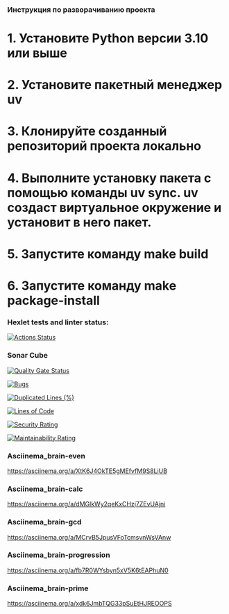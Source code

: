 ### Инструкция по разворачиванию проекта
# 1. Установите Python версии 3.10 или выше
# 2. Установите пакетный менеджер uv
# 3. Клонируйте созданный репозиторий проекта локально
# 4. Выполните установку пакета с помощью команды uv sync. uv создаст  виртуальное окружение и установит в него пакет.
# 5. Запустите команду make build
# 6. Запустите команду make package-install

### Hexlet tests and linter status:
[![Actions Status](https://github.com/CheshireMug/python-project-49/actions/workflows/hexlet-check.yml/badge.svg)](https://github.com/CheshireMug/python-project-49/actions)

### Sonar Cube
[![Quality Gate Status](https://sonarcloud.io/api/project_badges/measure?project=CheshireMug_python-project-49&metric=alert_status)](https://sonarcloud.io/summary/new_code?id=CheshireMug_python-project-49)

[![Bugs](https://sonarcloud.io/api/project_badges/measure?project=CheshireMug_python-project-49&metric=bugs)](https://sonarcloud.io/summary/new_code?id=CheshireMug_python-project-49)

[![Duplicated Lines (%)](https://sonarcloud.io/api/project_badges/measure?project=CheshireMug_python-project-49&metric=duplicated_lines_density)](https://sonarcloud.io/summary/new_code?id=CheshireMug_python-project-49)

[![Lines of Code](https://sonarcloud.io/api/project_badges/measure?project=CheshireMug_python-project-49&metric=ncloc)](https://sonarcloud.io/summary/new_code?id=CheshireMug_python-project-49)

[![Security Rating](https://sonarcloud.io/api/project_badges/measure?project=CheshireMug_python-project-49&metric=security_rating)](https://sonarcloud.io/summary/new_code?id=CheshireMug_python-project-49)

[![Maintainability Rating](https://sonarcloud.io/api/project_badges/measure?project=CheshireMug_python-project-49&metric=sqale_rating)](https://sonarcloud.io/summary/new_code?id=CheshireMug_python-project-49)

### Asciinema_brain-even
https://asciinema.org/a/XtK6J4OkTE5gMEfvfM9S8LiUB

### Asciinema_brain-calc
https://asciinema.org/a/dMGlkWy2qeKxCHzj7ZEvUAjni

### Asciinema_brain-gcd
https://asciinema.org/a/MCrvB5JpusVFoTcmsvnWsVAnw

### Asciinema_brain-progression
https://asciinema.org/a/fb7R0WYsbyn5xV5K6tEAPhuN0

### Asciinema_brain-prime
https://asciinema.org/a/xdk6JmbTQG33pSuEtHJREOOPS
